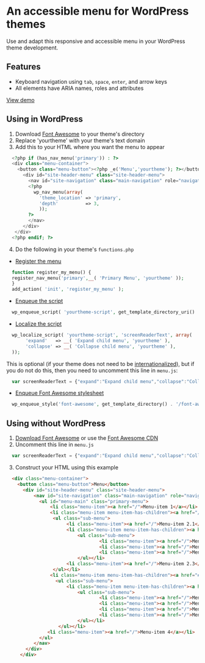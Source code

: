 # An accessible menu for WordPress themes
Use and adapt this responsive and accessible menu in your WordPress theme development. 

## Features
* Keyboard navigation using `tab`, `space`, `enter`, and arrow keys
* All elements have ARIA names, roles and attributes

[View demo](https://theme-smith.github.io/accessible-nav-wp/)

## Using in WordPress
1. Download [Font Awesome](http://fontawesome.io/) to your theme's directory
2. Replace 'yourtheme' with your theme's text domain
3. Add this to your HTML where you want the menu to appear
```php
  <?php if (has_nav_menu('primary')) : ?>
  <div class="menu-container">     
    <button class="menu-button"><?php _e('Menu','yourtheme'); ?></button>
      <div id="site-header-menu" class="site-header-menu">
        <nav id="site-navigation" class="main-navigation" role="navigation" aria-label="<?php esc_attr_e('Primary Menu', 'yourtheme'); ?>">
        <?php
          wp_nav_menu(array(
	        'theme_location' => 'primary',
	        'depth'          => 3,
	        ));
        ?>
        </nav>
      </div>
   </div>
  <?php endif; ?>
```
4. Do the following in your theme's `functions.php`
  * [Register the menu](https://codex.wordpress.org/Navigation_Menus)

```php
  function register_my_menu() {
  register_nav_menu('primary',__( 'Primary Menu', 'yourtheme' ));
  }
  add_action( 'init', 'register_my_menu' );
```
  * [Enqueue the script](https://developer.wordpress.org/reference/functions/wp_enqueue_script/) 

```php
  wp_enqueue_script( 'yourtheme-script', get_template_directory_uri() . 'menu.js', array('jquery'), '1.0', true );
```
  * [Localize the script](https://codex.wordpress.org/Function_Reference/wp_localize_script)
   
```php
  wp_localize_script( 'yourtheme-script', 'screenReaderText', array(
	   'expand'   => __( 'Expand child menu', 'yourtheme' ),
	   'collapse' => __( 'Collapse child menu', 'yourtheme' ),
  ));
```
This is optional (if your theme does not need to be [internationalized](https://developer.wordpress.org/themes/functionality/internationalization/)), but if you do not do this, then you need to uncomment this line in `menu.js`:
```javascript
  var screenReaderText = {"expand":"Expand child menu","collapse":"Collapse child menu"};
```
  * [Enqueue Font Awesome stylesheet](https://developer.wordpress.org/reference/functions/wp_enqueue_style/)
```php
  wp_enqueue_style('font-awesome', get_template_directory() . '/font-awesome/font-awesome.css'); 
```
## Using without WordPress
1. [Download Font Awesome](http://fontawesome.io/get-started/) or use the [Font Awesome CDN](https://cdn.fontawesome.com/)
2. Uncomment this line in `menu.js`
```javascript
  var screenReaderText = {"expand":"Expand child menu","collapse":"Collapse child menu"};
```
3. Construct your HTML using this example
```html
  <div class="menu-container">     
    <button class="menu-button">Menu</button>
      <div id="site-header-menu" class="site-header-menu">
          <nav id="site-navigation" class="main-navigation" role="navigation" aria-label="Primary Menu">
            <ul id="menu-main" class="primary-menu">
                <li class="menu-item"><a href="/">Menu-item 1</a></li>
                <li class="menu-item menu-item-has-children"><a href="/">Menu-item 2</a>
                 <ul class="sub-menu">
                      <li class="menu-item"><a href="/">Menu-item 2.1</a></li>
                      <li class="menu-item menu-item-has-children"><a href="/">Menu-item 2.2</a>
                          <ul class="sub-menu">
                                  <li class="menu-item"><a href="/">Menu-item 2.2.1</a></li>
                                  <li class="menu-item"><a href="/">Menu-item 2.2.2</a></li>
                                  <li class="menu-item"><a href="/">Menu-item 2.2.3</a></li>
                          </ul></li>
                      <li class="menu-item"><a href="/">Menu-item 2.3</a></li>
                 </ul></li>
                <li class="menu-item menu-item-has-children"><a href="#">Menu-item 3</a>
                  <ul class="sub-menu">
                      <li class="menu-item menu-item-has-children"><a href="#">Menu-item 3.1</a>
                          <ul class="sub-menu">
                                  <li class="menu-item"><a href="/">Menu-item 3.1.1</a></li>
                                  <li class="menu-item"><a href="/">Menu-item 3.1.2</a></li>
                                  <li class="menu-item"><a href="/">Menu-item 3.1.3</a></li>
                                  <li class="menu-item"><a href="/">Menu-item 3.1.4</a></li>
                          </ul></li>
                   </ul></li>
               <li class="menu-item"><a href="/">Menu-item 4</a></li>
            </ul>
          </nav>
       </div>
     </div>
```
